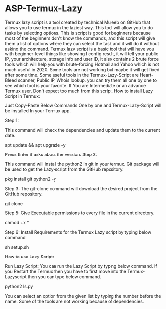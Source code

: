 # ASP-Termux-Lazy
Termux lazy script is a tool created by technical Mujeeb on GitHub that allows you to use termux in the laziest way. This tool will allow you to do tasks by selecting options. This is script is good for beginners because most of the beginners don't know the commands, and this script will give them a list of options where they can select the task and it will do it without asking the command. Termux lazy script is a basic tool that will have you with beginner-level things like showing I config result, it will tell your public IP, your architecture, storage info and user ID, it also contains 2 brute force tools which will help you with brute-forcing Hotmail and Yahoo which is not much useful in 2020. Some tools are not working but maybe it will get fixed after some time.  Some useful tools in the Termux-Lazy-Script are Heart-Bleed scanner, Public IP, Whois lookup. you can try them all one by one to see which tool is your favorite. If You are Intermediate or an advance Termux user, Don't expect too much from this script.
How to install Lazy Script in Termux: 

Just Copy-Paste Below Commands One by one and Termux-Lazy-Script will be installed In your Termux app.


Step 1:

This command will check the dependencies and update them to the current date.

apt update && apt upgrade -y

Press Enter if asks about the version.
Step 2:

This command will install the python2 in git in your termux. Git package will be used to get the Lazy-script from the GitHub repository.

pkg install git python2 -y

Step 3:
The git-clone command will download the desired project from the GitHub repository.

git clone 

Step 5:
Give Executable permissions to every file in the current directory.

chmod +x *

Step 6:
Install Requirements for the Termux Lazy script by typing below command

sh setup.sh

How to use Lazy Script:  

Run Lazy Script:
You can run the Lazy Script by typing below command. If you Restart the Termux then you have to first move into the Termux-Lazyscript then you can type below command.

python2 ls.py

You can select an option from the given list by typing the number before the name. Some of the tools are not working because of dependencies.
